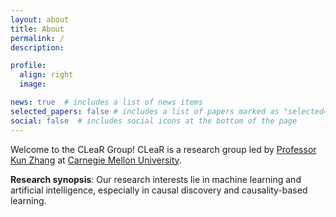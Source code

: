 ```yaml
---
layout: about
title: About
permalink: /
description:

profile:
  align: right
  image:

news: true  # includes a list of news items
selected_papers: false # includes a list of papers marked as "selected={true}"
social: false  # includes social icons at the bottom of the page
---
```


Welcome to the CLeaR Group! CLeaR is a research group led by [Professor Kun Zhang](https://www.andrew.cmu.edu/user/kunz1/) at [Carnegie Mellon University](https://www.cmu.edu).

**Research synopsis**: Our research interests lie in machine learning and artificial intelligence, especially in causal 
discovery and causality-based learning.

<br><br>